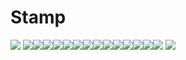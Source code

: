 # Stamp
![](https://mikejima.crd.co/assets/images/gallery29/c75325c9_original.gif?v=05e9d6fa)
![](https://gatorfruitstamps.carrd.co/assets/images/gallery02/ff4e5b42_original.png?v=46a0ba2b)![](https://bloominglantanas.carrd.co/assets/images/gallery08/5409e4ed.png?v=9830637d)![](https://bloominglantanas.carrd.co/assets/images/gallery09/896ddc98.png?v=9830637d)![](https://bloominglantanas.carrd.co/assets/images/gallery09/5718428d.jpg?v=9830637d)![](https://mikejima.crd.co/assets/images/gallery09/ed2c462b_original.gif?v=05e9d6fa)![](https://mikejima.crd.co/assets/images/gallery09/7acf5f77_original.gif?v=05e9d6fa)![](https://mikejima.crd.co/assets/images/gallery09/b97bf7fa_original.gif?v=05e9d6fa)![](https://mikejima.crd.co/assets/images/gallery12/fdbefa9f_original.gif?v=05e9d6fa)![](https://mikejima.crd.co/assets/images/gallery09/679ad00a_original.gif?v=05e9d6fa)![](https://mikejima.crd.co/assets/images/gallery09/769fc703_original.gif?v=05e9d6fa)![](https://mikejima.crd.co/assets/images/gallery05/083c6097_original.gif?v=05e9d6fa)![](https://mikejima.crd.co/assets/images/gallery05/083c6097_original.gif?v=05e9d6fa)![](https://mikejima.crd.co/assets/images/gallery05/19700f36_original.gif?v=05e9d6fa)![](https://mikejima.crd.co/assets/images/gallery14/17c3deb5_original.png?v=05e9d6fa)
![](https://mikejima.crd.co/assets/images/gallery29/25f7a55a_original.png?v=05e9d6fa)
